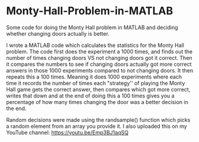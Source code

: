 # Monty-Hall-Problem-in-MATLAB
Some code for doing the Monty Hall problem in MATLAB and deciding whether changing doors actually is better.

I wrote a MATLAB code which calculates the statistics for the Monty Hall problem. The code first does the experiment a 1000 times, and finds out the number of times changing doors VS not changing doors got it correct. Then it compares the numbers to see if changing doors actually got more correct answers in those 1000 experiments compared to not changing doors. It then repeats this a 100 times. Meaning it does 1000 experiments where each time it records the number of times each "strategy'' of playing the Monty Hall game gets the correct answer, then compares which got more correct, writes that down and at the end of doing this a 100 times gives you a percentage of how many times changing the door was a better decision in the end.

Random decisions were made using the randsample() function which picks a random element from an array you provide it.
I also uploaded this on my YouTube channel:
https://youtu.be/Emp3BJ1aqSQ

